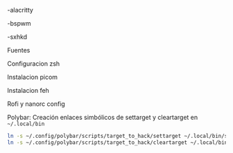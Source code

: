 

-alacritty 

-bspwm

-sxhkd

Fuentes

Configuracion zsh

Instalacion picom

Instalacion feh

Rofi y nanorc config

Polybar: 
Creación enlaces simbólicos de settarget y cleartarget en ``~/.local/bin``

```zsh
ln -s ~/.config/polybar/scripts/target_to_hack/settarget ~/.local/bin/settarget
ln -s ~/.config/polybar/scripts/target_to_hack/cleartarget ~/.local/bin/cleartarget

```

